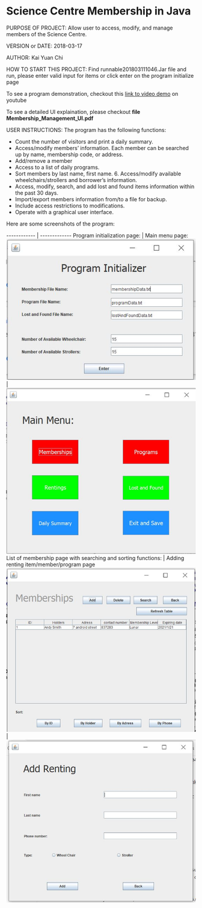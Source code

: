 # Science Centre Membership in Java
PURPOSE OF PROJECT: Allow user to access, modify, and manage members of the Science Centre.

VERSION or DATE: 2018-03-17

AUTHOR: Kai Yuan Chi

HOW TO START THIS PROJECT: Find runnable201803111046.Jar file and run, please enter valid input for items or click enter on the program initialize page

To see a program demonstration, checkout this [link to video demo](https://www.youtube.com/watch?v=8pAowg0_gQU) on youtube 

To see a detailed UI explaination, please checkout **file Membership_Management_UI.pdf**
 
USER INSTRUCTIONS: 
The program has the following functions: 
* Count the number of visitors and print a daily summary. 
* Access/modify members’ information. Each member can be searched up by name, membership code, or address. 
* Add/remove a member
* Access to a list of daily programs.
* Sort members by last name, first name. 6. Access/modify available wheelchairs/strollers and borrower’s information.
* Access, modify, search, and add lost and found items information within the past 30 days.
* Import/export members information from/to a file for backup.
* Include access restrictions to modifications. 
* Operate with a graphical user interface.

Here are some screenshots of the program: 


------------ | -------------
Program initialization page: | Main menu page:
![Github Initialization](p1.JPG) | ![Github Homepage](p2.JPG)
List of membership page with searching and sorting functions: | Adding renting item/member/program page
![Github Datapage](p3.JPG) | ![Github AddRenting](p4.JPG)
